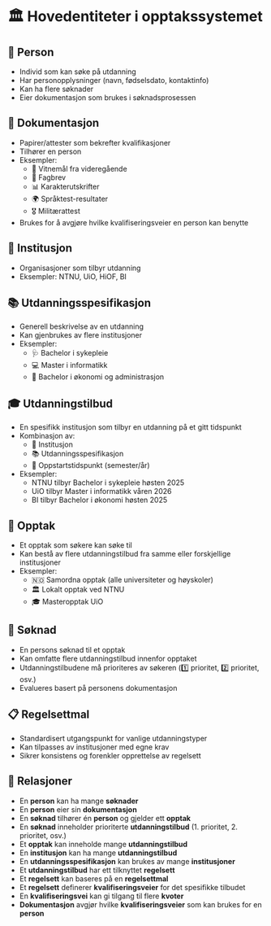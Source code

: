 # 🏛️ Hovedentiteter i opptakssystemet

## 👤 Person
- Individ som kan søke på utdanning
- Har personopplysninger (navn, fødselsdato, kontaktinfo)
- Kan ha flere søknader
- Eier dokumentasjon som brukes i søknadsprosessen

## 📄 Dokumentasjon
- Papirer/attester som bekrefter kvalifikasjoner
- Tilhører en person
- Eksempler:
  - 📜 Vitnemål fra videregående
  - 🔧 Fagbrev
  - 📊 Karakterutskrifter
  - 🌍 Språktest-resultater
  - 🎖️ Militærattest
- Brukes for å avgjøre hvilke kvalifiseringsveier en person kan benytte

## 🏫 Institusjon
- Organisasjoner som tilbyr utdanning
- Eksempler: NTNU, UiO, HiOF, BI

## 📚 Utdanningsspesifikasjon
- Generell beskrivelse av en utdanning
- Kan gjenbrukes av flere institusjoner
- Eksempler:
  - 🩺 Bachelor i sykepleie
  - 💻 Master i informatikk
  - 💼 Bachelor i økonomi og administrasjon

## 🎓 Utdanningstilbud
- En spesifikk institusjon som tilbyr en utdanning på et gitt tidspunkt
- Kombinasjon av:
  - 🏫 Institusjon
  - 📚 Utdanningsspesifikasjon
  - 📅 Oppstartstidspunkt (semester/år)
- Eksempler:
  - NTNU tilbyr Bachelor i sykepleie høsten 2025
  - UiO tilbyr Master i informatikk våren 2026
  - BI tilbyr Bachelor i økonomi høsten 2025

## 🎯 Opptak
- Et opptak som søkere kan søke til
- Kan bestå av flere utdanningstilbud fra samme eller forskjellige institusjoner
- Eksempler:
  - 🇳🇴 Samordna opptak (alle universiteter og høyskoler)
  - 🏛️ Lokalt opptak ved NTNU
  - 🎓 Masteropptak UiO

## 📝 Søknad
- En persons søknad til et opptak
- Kan omfatte flere utdanningstilbud innenfor opptaket
- Utdanningstilbudene må prioriteres av søkeren (1️⃣ prioritet, 2️⃣ prioritet, osv.)
- Evalueres basert på personens dokumentasjon

## 📋 Regelsettmal
- Standardisert utgangspunkt for vanlige utdanningstyper
- Kan tilpasses av institusjoner med egne krav
- Sikrer konsistens og forenkler opprettelse av regelsett

## 🔗 Relasjoner
- En **person** kan ha mange **søknader**
- En **person** eier sin **dokumentasjon**
- En **søknad** tilhører én **person** og gjelder ett **opptak**
- En **søknad** inneholder prioriterte **utdanningstilbud** (1. prioritet, 2. prioritet, osv.)
- Et **opptak** kan inneholde mange **utdanningstilbud**
- En **institusjon** kan ha mange **utdanningstilbud**
- En **utdanningsspesifikasjon** kan brukes av mange **institusjoner**
- Et **utdanningstilbud** har ett tilknyttet **regelsett**
- Et **regelsett** kan baseres på en **regelsettmal**
- Et **regelsett** definerer **kvalifiseringsveier** for det spesifikke tilbudet
- En **kvalifiseringsvei** kan gi tilgang til flere **kvoter**
- **Dokumentasjon** avgjør hvilke **kvalifiseringsveier** som kan brukes for en **person**